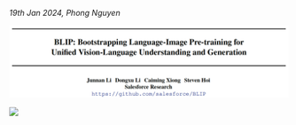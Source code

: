 *19th Jan 2024, Phong Nguyen*

<div>
<p align="center">
  <img src="figure1.png" style="width:800px"/>
</p>

<a href='https://arxiv.org/abs/2201.12086'><img src='https://img.shields.io/badge/dynamic/json?url=https://api.semanticscholar.org/graph/v1/paper/a3b42a83669998f65df60d7c065a70d07ca95e99?fields=citationCount&query=citationCount&label=ICML%202022&prefix=citation%20'/></a>

</div>